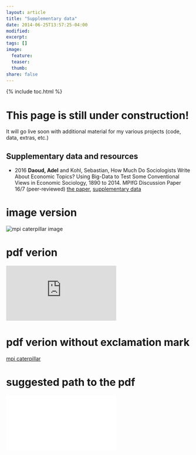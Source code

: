 ```yaml
---
layout: article
title: "Supplementary data"
date: 2014-06-25T13:57:25-04:00
modified:
excerpt:
tags: []
image:
  feature:
  teaser:
  thumb:
share: false
---
```



{% include toc.html %}


# This page is still under construction! 
It will go live soon with additional material for my various projects (code, data, extras, etc.)

## Supplementary data and resources

* 2016 **Daoud, Adel** and Kohl, Sebastian, How Much Do Sociologists Write About Economic Topics? Using Big-Data to Test Some Conventional Views in Economic Sociology, 1890 to 2014. MPIfG Discussion Paper 16/7 (peer-reviewed)
[the paper](http://www.mpifg.de/pu/mpifg_dp/dp16-7.pdf), [supplementary data]()


# image version
![mpi caterpillar image](http://adeldaoud.github.io/images/mpi.png)

# pdf verion
![mpi caterpillar](http://adeldaoud.github.io/images/mpi.pdf)

# pdf verion without exclamation mark
[mpi caterpillar](http://adeldaoud.github.io/images/mpi.pdf)


# suggested path to the pdf
![caterpillar](/SUPPLEMENTARY_DATA/Daoud_Kohl_2016_MPI_Topic_modeling/economic-intercept-catterpillar.pdf)



